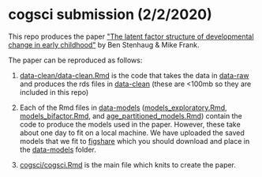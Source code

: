 # cogsci submission (2/2/2020)

This repo produces the paper ["The latent factor structure of developmental change in early childhood"](cogsci/cogsci.pdf) by Ben Stenhaug & Mike Frank.

The paper can be reproduced as follows:

1. [data-clean/data-clean.Rmd](data-clean/data-clean.Rmd) is the code that takes the data in [data-raw](data-raw) and produces the rds files in [data-clean](data-clean) (these are <100mb so they are included in this repo)

2. Each of the Rmd files in [data-models](data-models) ([models_exploratory.Rmd](data-models/models_exploratory.Rmd), [models_bifactor.Rmd](data-models/models_bifactor.Rmd), and [age_partitioned_models.Rmd](data-models/age_partitioned_models.Rmd)) contain the code to produce the models used in the paper. However, these take about one day to fit on a local machine. We have uploaded the saved models that we fit to [figshare](https://figshare.com/projects/The_latent_factor_structure_of_developmental_change_in_early_childhood/75189) which you should download and place in the [data-models](data-models) folder.

3. [cogsci/cogsci.Rmd](cogsci/cogsci.Rmd) is the main file which knits to create the paper.
